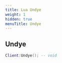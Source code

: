 ```yaml
---
title: Lua Undye
weight: 1
hidden: true
menuTitle: Undye
---
```

## Undye
```lua
Client:Undye(); -- void
```